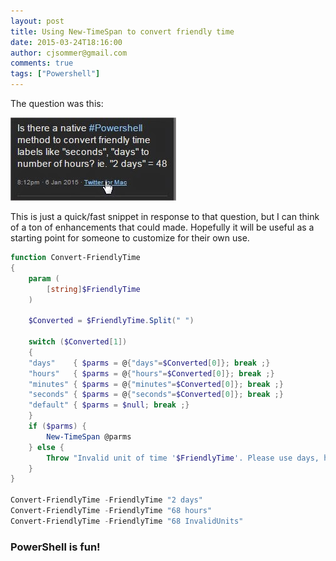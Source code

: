 ```yaml
---
layout: post
title: Using New-TimeSpan to convert friendly time
date: 2015-03-24T18:16:00
author: cjsommer@gmail.com
comments: true
tags: ["Powershell"]
---
```

The question was this:

<a href="/img/2015/03/New-TimeSpan.jpg"><img class="alignnone size-full wp-image-24" src="/img/2015/03/New-TimeSpan.jpg" alt="New-TimeSpan" width="265" height="133" /></a>

This is just a quick/fast snippet in response to that question, but I can think of a ton of enhancements that could made. Hopefully it will be useful as a starting point for someone to customize for their own use.

```powershell
function Convert-FriendlyTime
{
    param (
        [string]$FriendlyTime 
    )
    
    $Converted = $FriendlyTime.Split(" ")
    
    switch ($Converted[1])
    {
    "days"    { $parms = @{"days"=$Converted[0]}; break ;}
    "hours"   { $parms = @{"hours"=$Converted[0]}; break ;}
    "minutes" { $parms = @{"minutes"=$Converted[0]}; break ;}
    "seconds" { $parms = @{"seconds"=$Converted[0]}; break ;}
    "default" { $parms = $null; break ;}
    }
    if ($parms) {
        New-TimeSpan @parms
    } else {
        Throw "Invalid unit of time '$FriendlyTime'. Please use days, hours, minutes or seconds."
    }
}

Convert-FriendlyTime -FriendlyTime "2 days"
Convert-FriendlyTime -FriendlyTime "68 hours"
Convert-FriendlyTime -FriendlyTime "68 InvalidUnits"
```
<h3>PowerShell is fun!</h3>
